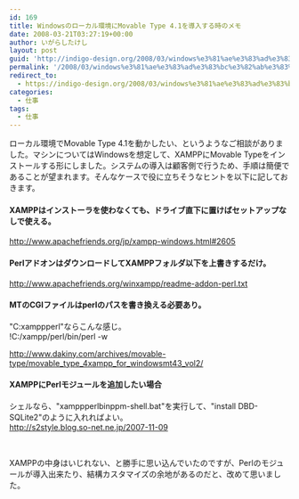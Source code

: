 ```yaml
---
id: 169
title: Windowsのローカル環境にMovable Type 4.1を導入する時のメモ
date: 2008-03-21T03:27:19+00:00
author: いがらしたけし
layout: post
guid: 'http://indigo-design.org/2008/03/windows%e3%81%ae%e3%83%ad%e3%83%bc%e3%82%ab%e3%83%ab%e7%92%b0%e5%a2%83%e3%81%abmovable-type-4-1%e3%82%92%e5%b0%8e%e5%85%a5%e3%81%99%e3%82%8b%e6%99%82%e3%81%ae%e3%83%a1%e3%83%a2/'
permalink: '/2008/03/windows%e3%81%ae%e3%83%ad%e3%83%bc%e3%82%ab%e3%83%ab%e7%92%b0%e5%a2%83%e3%81%abmovable-type-4-1%e3%82%92%e5%b0%8e%e5%85%a5%e3%81%99%e3%82%8b%e6%99%82%e3%81%ae%e3%83%a1%e3%83%a2/'
redirect_to:
  - https://indigo-design.org/2008/03/windows%e3%81%ae%e3%83%ad%e3%83%bc%e3%82%ab%e3%83%ab%e7%92%b0%e5%a2%83%e3%81%abmovable-type-4-1%e3%82%92%e5%b0%8e%e5%85%a5%e3%81%99%e3%82%8b%e6%99%82%e3%81%ae%e3%83%a1%e3%83%a2/
categories:
  - 仕事
tags:
  - 仕事
---
```

<p>ローカル環境でMovable Type 4.1を動かしたい、というようなご相談がありました。マシンについてはWindowsを想定して、XAMPPにMovable Typeをインストールする形にしました。システムの導入は顧客側で行うため、手順は簡便であることが望まれます。そんなケースで役に立ちそうなヒントを以下に記しておきます。</p><h4>XAMPPはインストーラを使わなくても、ドライブ直下に置けばセットアップなしで使える。</h4><p><a href="http://www.apachefriends.org/jp/xampp-windows.html#2605">http://www.apachefriends.org/jp/xampp-windows.html#2605</a></p><h4>PerlアドオンはダウンロードしてXAMPPフォルダ以下を上書きするだけ。</h4><p><a href="http://www.apachefriends.org/winxampp/readme-addon-perl.txt">http://www.apachefriends.org/winxampp/readme-addon-perl.txt</a></p><h4>MTのCGIファイルはperlのパスを書き換える必要あり。</h4><p>&quot;C:xamppperl&quot;ならこんな感じ。<br />!C:/xampp/perl/bin/perl -w</p><p><a href="http://www.dakiny.com/archives/movable-type/movable_type_4xampp_for_windowsmt43_vol2/">http://www.dakiny.com/archives/movable-type/movable_type_4xampp_for_windowsmt43_vol2/</a></p><h4>XAMPPにPerlモジュールを追加したい場合</h4><p>シェルなら、&quot;xamppperlbinppm-shell.bat&quot;を実行して、&quot;install DBD-SQLite2&quot;のように入れればよい。<br /><a href="http://s2style.blog.so-net.ne.jp/2007-11-09">http://s2style.blog.so-net.ne.jp/2007-11-09</a> </p><br /><p>XAMPPの中身はいじれない、と勝手に思い込んでいたのですが、Perlのモジュールが導入出来たり、結構カスタマイズの余地があるのだと、改めて思いました。</p>